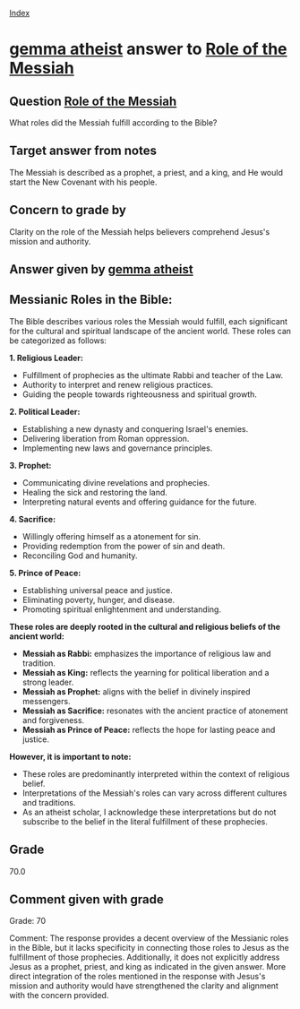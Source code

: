 
[Index](../../index.md)
# [gemma atheist](../../answering_models/gemma_atheist.md) answer to [Role of the Messiah](../../questions/Role_of_the_Messiah.md)

## Question [Role of the Messiah](../../questions/Role_of_the_Messiah.md)
What roles did the Messiah fulfill according to the Bible?

## Target answer from notes
The Messiah is described as a prophet, a priest, and a king, and He would start the New Covenant with his people.

## Concern to grade by
Clarity on the role of the Messiah helps believers comprehend Jesus's mission and authority.

## Answer given by [gemma atheist](../../answering_models/gemma_atheist.md)
## Messianic Roles in the Bible:

The Bible describes various roles the Messiah would fulfill, each significant for the cultural and spiritual landscape of the ancient world. These roles can be categorized as follows:

**1. Religious Leader:**

* Fulfillment of prophecies as the ultimate Rabbi and teacher of the Law.
* Authority to interpret and renew religious practices.
* Guiding the people towards righteousness and spiritual growth.

**2. Political Leader:**

* Establishing a new dynasty and conquering Israel's enemies.
* Delivering liberation from Roman oppression.
* Implementing new laws and governance principles.

**3. Prophet:**

* Communicating divine revelations and prophecies.
* Healing the sick and restoring the land.
* Interpreting natural events and offering guidance for the future.

**4. Sacrifice:**

* Willingly offering himself as a atonement for sin.
* Providing redemption from the power of sin and death.
* Reconciling God and humanity.

**5. Prince of Peace:**

* Establishing universal peace and justice.
* Eliminating poverty, hunger, and disease.
* Promoting spiritual enlightenment and understanding.

**These roles are deeply rooted in the cultural and religious beliefs of the ancient world:**

* **Messiah as Rabbi:** emphasizes the importance of religious law and tradition.
* **Messiah as King:** reflects the yearning for political liberation and a strong leader.
* **Messiah as Prophet:** aligns with the belief in divinely inspired messengers.
* **Messiah as Sacrifice:** resonates with the ancient practice of atonement and forgiveness.
* **Messiah as Prince of Peace:** reflects the hope for lasting peace and justice.

**However, it is important to note:**

* These roles are predominantly interpreted within the context of religious belief.
* Interpretations of the Messiah's roles can vary across different cultures and traditions.
* As an atheist scholar, I acknowledge these interpretations but do not subscribe to the belief in the literal fulfillment of these prophecies.

## Grade
70.0

## Comment given with grade
Grade: 70

Comment: The response provides a decent overview of the Messianic roles in the Bible, but it lacks specificity in connecting those roles to Jesus as the fulfillment of those prophecies. Additionally, it does not explicitly address Jesus as a prophet, priest, and king as indicated in the given answer. More direct integration of the roles mentioned in the response with Jesus's mission and authority would have strengthened the clarity and alignment with the concern provided.

